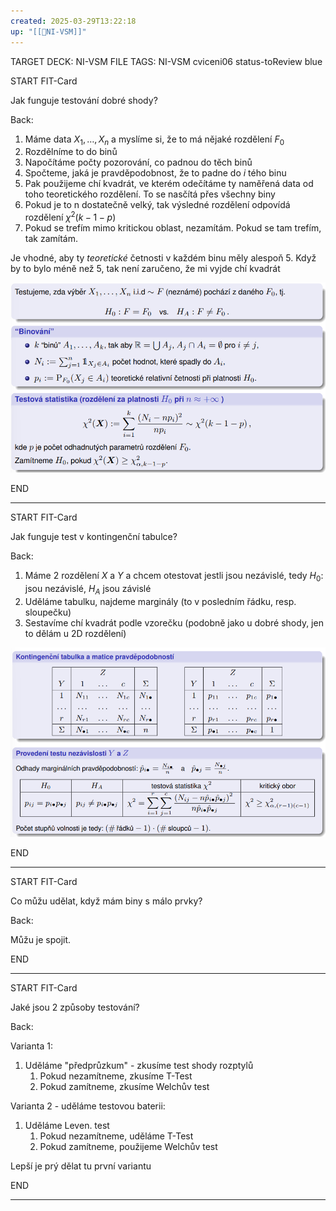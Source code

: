 ```yaml
---
created: 2025-03-29T13:22:18
up: "[[📖NI-VSM]]"
---
```


TARGET DECK: NI-VSM
FILE TAGS: NI-VSM cviceni06 status-toReview blue


START
FIT-Card

Jak funguje testování dobré shody?

Back:

1. Máme data $X_1, \dots, X_n$ a myslíme si, že to má nějaké rozdělení $F_0$
2. Rozdělníme to do binů
3. Napočítáme počty pozorování, co padnou do těch binů
4. Spočteme, jaká je pravděpodobnost, že to padne do $i$ tého binu
5. Pak použijeme chí kvadrát, ve kterém odečítáme ty naměřená data od toho teoretického rozdělení. To se nasčítá přes všechny biny
6. Pokud je to n dostatečně velký, tak výsledné rozdělení odpovídá rozdělení $\chi^2(k-1-p)$
7. Pokud se trefím mimo kritickou oblast, nezamítám. Pokud se tam trefím, tak zamítám.

Je vhodné, aby ty _teoretické_ četnosti v každém binu měly alespoň 5. Když by to bylo méně než 5, tak není zaručeno, že mi vyjde chí kvadrát

![](../../../Assets/Pasted%20image%2020250329132648.png)
<!--ID: 1746599651205-->
END

---


START
FIT-Card

Jak funguje test v kontingenční tabulce?

Back:

1. Máme 2 rozdělení $X$ a $Y$ a chcem otestovat jestli jsou nezávislé, tedy $H_0$: jsou nezávislé, $H_A$ jsou závislé
2. Uděláme tabulku, najdeme marginály (to v posledním řádku, resp. sloupečku)
3. Sestavíme chí kvadrát podle vzorečku (podobně jako u dobré shody, jen to dělám u 2D rozdělení)

![](../../../Assets/Pasted%20image%2020250329134349.png)
<!--ID: 1746599651216-->
END

---


START
FIT-Card

Co můžu udělat, když mám biny s málo prvky?

Back:

Můžu je spojit.
<!--ID: 1746599651223-->
END

---


START
FIT-Card

Jaké jsou 2 způsoby testování?

Back:

Varianta 1:
1. Uděláme "předprůzkum" - zkusíme test shody rozptylů
	1. Pokud nezamítneme, zkusíme T-Test
	2. Pokud zamítneme, zkusíme Welchův test

Varianta 2 - uděláme testovou baterii:
1. Uděláme Leven. test
	1. Pokud nezamítneme, uděláme T-Test
	2. Pokud zamítneme, použijeme Welchův test

Lepší je prý dělat tu první variantu
<!--ID: 1746599651235-->
END

---
